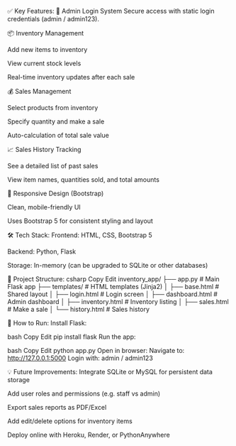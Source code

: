 ✅ Key Features:
🔐 Admin Login System
Secure access with static login credentials (admin / admin123).

📦 Inventory Management

Add new items to inventory

View current stock levels

Real-time inventory updates after each sale

💰 Sales Management

Select products from inventory

Specify quantity and make a sale

Auto-calculation of total sale value

📈 Sales History Tracking

See a detailed list of past sales

View item names, quantities sold, and total amounts

🎨 Responsive Design (Bootstrap)

Clean, mobile-friendly UI

Uses Bootstrap 5 for consistent styling and layout

🛠️ Tech Stack:
Frontend: HTML, CSS, Bootstrap 5

Backend: Python, Flask

Storage: In-memory (can be upgraded to SQLite or other databases)

📂 Project Structure:
csharp
Copy
Edit
inventory_app/
├── app.py                  # Main Flask app
├── templates/              # HTML templates (Jinja2)
│   ├── base.html           # Shared layout
│   ├── login.html          # Login screen
│   ├── dashboard.html      # Admin dashboard
│   ├── inventory.html      # Inventory listing
│   ├── sales.html          # Make a sale
│   └── history.html        # Sales history

🚀 How to Run:
Install Flask:

bash
Copy
Edit
pip install flask
Run the app:

bash
Copy
Edit
python app.py
Open in browser: Navigate to: http://127.0.0.1:5000
Login with: admin / admin123

💡 Future Improvements:
Integrate SQLite or MySQL for persistent data storage

Add user roles and permissions (e.g. staff vs admin)

Export sales reports as PDF/Excel

Add edit/delete options for inventory items

Deploy online with Heroku, Render, or PythonAnywhere

